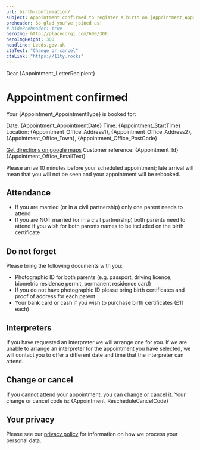 ```yaml
---
url: birth-confirmation/
subject: Appointment confirmed to register a birth on {Appointment_AppointmentDate} at {Appointment_StartTime}
preheader: So glad you've joined us!
# hidePreheader: true
heroImg: http://placecorgi.com/600/300
heroImgHeight: 300
headline: Leeds.gov.uk
ctaText: "Change or cancel"
ctaLink: "https://11ty.rocks"
---
```


Dear {Appointment_LetterRecipient}

# Appointment confirmed
Your {Appointment_AppointmentType} is booked for: 

Date: {Appointment_AppointmentDate} 
Time: {Appointment_StartTime}
Location: {Appointment_Office_Address1}, {Appointment_Office_Address2}, {Appointment_Office_Town}, {Appointment_Office_PostCode}

[Get directions on google maps]({Appointment_Office_MapLink})
Customer reference: {Appointment_Id}{Appointment_Office_EmailText}

Please arrive 10 minutes before your scheduled appointment; late arrival will mean that you will not be seen and your appointment will be rebooked.


## Attendance
  - If you are married (or in a civil partnership) only one parent needs to attend
  - If you are NOT married (or in a civil partnership) both parents need to attend if you wish for both parents names to be included on the birth certificate


## Do not forget
Please bring the following documents with you:

- Photographic ID for both parents (e.g. passport, driving licence, biometric residence permit, permanent residence card)
- If you do not have photographic ID please bring birth certificates and proof of address for each parent 
- Your bank card or cash if you wish to purchase birth certificates (£11 each)


## Interpreters
If you have requested an interpreter we will arrange one for you. If we are unable to arrange an interpreter for the appointment you have selected, we will contact you to offer a different date and time that the interpreter can attend. 


## Change or cancel
If you cannot attend your appointment, you can [change or cancel]({Appointment_RescheduleCancelLink}) it.
Your change or cancel code is: {Appointment_RescheduleCancelCode}


## Your privacy
Please see our [privacy policy](www.leeds.gov.uk/registrarsprivacy) for information on how we process your personal data.
